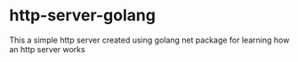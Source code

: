 # http-server-golang

This a simple http server created using golang net package for learning how an http server works
